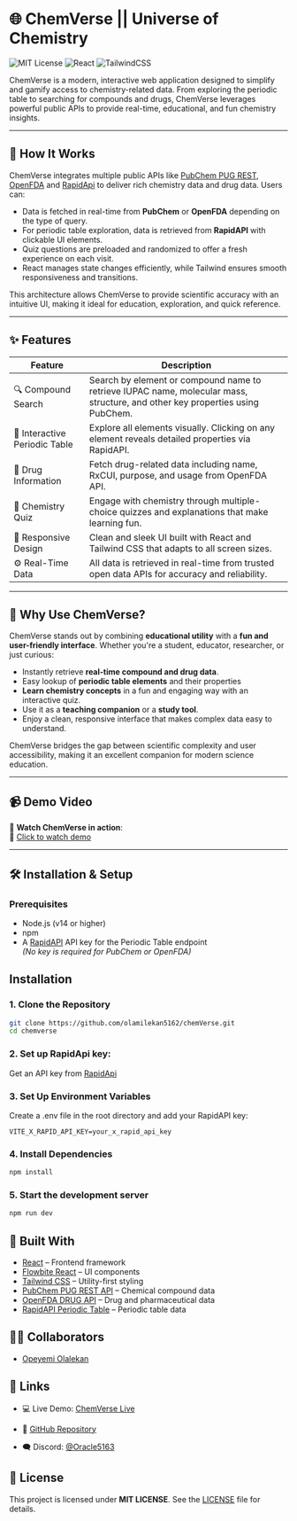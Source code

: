 # 🌐 ChemVerse || Universe of Chemistry

![MIT License](https://img.shields.io/badge/license-MIT-blue.svg)
![React](https://img.shields.io/badge/built%20with-React-61DAFB)
![TailwindCSS](https://img.shields.io/badge/styled%20with-TailwindCSS-38B2AC)

ChemVerse is a modern, interactive web application designed to simplify and gamify access to chemistry-related data. From exploring the periodic table to searching for compounds and drugs, ChemVerse leverages powerful public APIs to provide real-time, educational, and fun chemistry insights.

---

## 🚀 How It Works

ChemVerse integrates multiple public APIs like [PubChem PUG REST](https://pubchem.ncbi.nlm.nih.gov/docs/pug-rest), [OpenFDA](https://open.fda.gov/apis/) and [RapidApi](https://rapidapi.com/mukundKumar/api/periodictable) to deliver rich chemistry data and drug data. Users can:

- Data is fetched in real-time from **PubChem** or **OpenFDA** depending on the type of query.
- For periodic table exploration, data is retrieved from **RapidAPI** with clickable UI elements.
- Quiz questions are preloaded and randomized to offer a fresh experience on each visit.
- React manages state changes efficiently, while Tailwind ensures smooth responsiveness and transitions.

This architecture allows ChemVerse to provide scientific accuracy with an intuitive UI, making it ideal for education, exploration, and quick reference.

---

## ✨ Features

| Feature                       | Description                                                                                                                   |
| ----------------------------- | ----------------------------------------------------------------------------------------------------------------------------- |
| 🔍 Compound Search            | Search by element or compound name to retrieve IUPAC name, molecular mass, structure, and other key properties using PubChem. |
| 📘 Interactive Periodic Table | Explore all elements visually. Clicking on any element reveals detailed properties via RapidAPI.                              |
| 💊 Drug Information           | Fetch drug-related data including name, RxCUI, purpose, and usage from OpenFDA API.                                           |
| 🧠 Chemistry Quiz             | Engage with chemistry through multiple-choice quizzes and explanations that make learning fun.                                |
| 🎨 Responsive Design          | Clean and sleek UI built with React and Tailwind CSS that adapts to all screen sizes.                                         |
| ⚙️ Real-Time Data             | All data is retrieved in real-time from trusted open data APIs for accuracy and reliability.                                  |

---

## 🎯 Why Use ChemVerse?

ChemVerse stands out by combining **educational utility** with a **fun and user-friendly interface**. Whether you're a student, educator, researcher, or just curious:

- Instantly retrieve **real-time compound and drug data**.
- Easy lookup of **periodic table elements** and their properties
- **Learn chemistry concepts** in a fun and engaging way with an interactive quiz.
- Use it as a **teaching companion** or a **study tool**.
- Enjoy a clean, responsive interface that makes complex data easy to understand.

ChemVerse bridges the gap between scientific complexity and user accessibility, making it an excellent companion for modern science education.

---

## 📹 Demo Video

🎥 **Watch ChemVerse in action**:  
🔗 [Click to watch demo](https://drive.google.com/file/d/1HTizxvQEUxHi2rTgLLGgPTTvZldbtN_y/view?usp=drive_link)

---

## 🛠️ Installation & Setup

### Prerequisites

- Node.js (v14 or higher)
- npm
- A [RapidAPI](https://rapidapi.com/mukundKumar/api/periodictable) API key for the Periodic Table endpoint  
  _(No key is required for PubChem or OpenFDA)_

## Installation

### 1. Clone the Repository

```bash
git clone https://github.com/olamilekan5162/chemVerse.git
cd chemverse
```

### 2. Set up RapidApi key:

Get an API key from [RapidApi](rapidapi.com)

### 3. Set Up Environment Variables

Create a .env file in the root directory and add your RapidAPI key:

```
VITE_X_RAPID_API_KEY=your_x_rapid_api_key
```

### 4. Install Dependencies

```bash
npm install
```

### 5. Start the development server

```bash
npm run dev
```

## 🧪 Built With

- [React](https://react.dev/) – Frontend framework
- [Flowbite React](https://flowbite-react.com/) – UI components
- [Tailwind CSS](https://tailwindcss.com/) – Utility-first styling
- [PubChem PUG REST API](https://pubchem.ncbi.nlm.nih.gov/docs/pug-rest) – Chemical compound data
- [OpenFDA DRUG API](https://open.fda.gov/apis/) – Drug and pharmaceutical data
- [RapidAPI Periodic Table](https://rapidapi.com/mukundKumar/api/periodictable) – Periodic table data

## 🧑‍💻 Collaborators

- [Opeyemi Olalekan](https://github.com/olamilekan5162)

## 🔗 Links

- 💻 Live Demo: [ChemVerse Live](https://chem-verse.vercel.app/)

- 📁 [GitHub Repository](https://github.com/olamilekan5162/chemVerse)

- 🗨️ Discord: [@Oracle5163](https://discordapp.com/users/oracle5163)

## 📄 License

This project is licensed under **MIT LICENSE**. See the [LICENSE](https://choosealicense.com/licenses/mit/) file for details.
